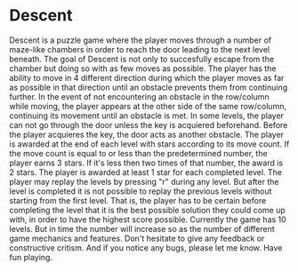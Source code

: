 # Descent
  Descent is a puzzle game where the player moves through a number of maze-like chambers in order to reach the door leading to the next level beneath. 
  The goal of Descent is not only to succesfully escape from the chamber but doing so with as few moves as possible. 
  The player has the ability to move in 4 different direction during which the player moves as far as possible in that direction until an obstacle prevents them from continuing further.
  In the event of not encountering an obstacle in the row/column while moving, the player appears at the other side of the same row/column, continuing its movement until an obstacle is met.
  In some levels, the player can not go through the door unless the key is acquiered beforehand. Before the player acquieres the key, the door acts as another obstacle.
  The player is awarded at the end of each level with stars according to its move count. If the move count is equal to or less than the predetermined number, the player earns 3 stars. If it's less then two times of that number, the award is 2 stars. The player is awarded at least 1 star for each completed level.
  The player may replay the levels by pressing "r" during any level. But after the level is completed it is not possible to replay the previous levels without starting from the first level. That is, the player has to be certain before completing the level that it is the best possible solution they could come up with, in order to have the highest score possible.
  Currently the game has 10 levels. But in time the number will increase so as the number of different game mechanics and features.
  Don't hesitate to give any feedback or constructive critism. And if you notice any bugs, please let me know.
  Have fun playing.
